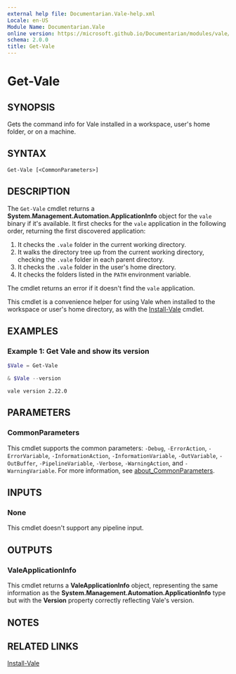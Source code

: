 ```yaml
---
external help file: Documentarian.Vale-help.xml
Locale: en-US
Module Name: Documentarian.Vale
online version: https://microsoft.github.io/Documentarian/modules/vale/reference/cmdlets/get-vale
schema: 2.0.0
title: Get-Vale
---
```


# Get-Vale

## SYNOPSIS
Gets the command info for Vale installed in a workspace, user's home folder, or on a machine.

## SYNTAX

```
Get-Vale [<CommonParameters>]
```

## DESCRIPTION

The `Get-Vale` cmdlet returns a **System.Management.Automation.ApplicationInfo** object for the
`vale` binary if it's available. It first checks for the `vale` application in the following order,
returning the first discovered application:

1. It checks the `.vale` folder in the current working directory.
1. It walks the directory tree up from the current working directory, checking the `.vale` folder
   in each parent directory.
1. It checks the `.vale` folder in the user's home directory.
1. It checks the folders listed in the `PATH` environment variable.

The cmdlet returns an error if it doesn't find the `vale` application.

This cmdlet is a convenience helper for using Vale when installed to the workspace or user's home
directory, as with the [Install-Vale](/modules/vale/reference/cmdlets/install-vale) cmdlet.

## EXAMPLES

### Example 1: Get Vale and show its version

```powershell
$Vale = Get-Vale

& $Vale --version
```

```output
vale version 2.22.0
```

## PARAMETERS

### CommonParameters

This cmdlet supports the common parameters: `-Debug`, `-ErrorAction`, `-ErrorVariable`,
`-InformationAction`, `-InformationVariable`, `-OutVariable`, `-OutBuffer`, `-PipelineVariable`,
`-Verbose`, `-WarningAction`, and `-WarningVariable`. For more information, see
[about_CommonParameters](http://go.microsoft.com/fwlink/?LinkID=113216).

## INPUTS

### None

This cmdlet doesn't support any pipeline input.

## OUTPUTS

### ValeApplicationInfo

This cmdlet returns a **ValeApplicationInfo** object, representing the same information as the
**System.Management.Automation.ApplicationInfo** type but with the **Version** property correctly
reflecting Vale's version.

## NOTES

## RELATED LINKS

[Install-Vale](../install-vale)
